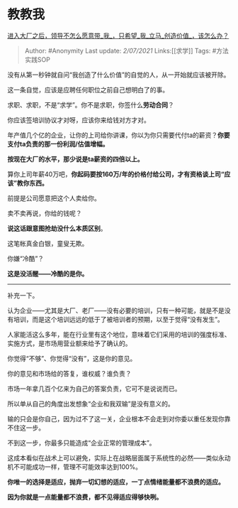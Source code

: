 # 教教我
[进入大厂之后，领导不怎么愿意带_我_，只希望_我_立马_创造价值_，该怎么办？](https://www.zhihu.com/question/466550532/answer/1973575658)

> Author: #Anonymity 
> Last update: *2/07/2021* 
> Links:[[求学]]
> Tags:  #方法实践SOP  



没有从第一秒钟就自问“我创造了什么价值”的自觉的人，从一开始就应该被开除。

这一条自觉，应该是应聘任何职位之前自己想明白了的事。

求职、求职，不是“求学”。你不是求职，你签什么**劳动合同**？

你应该签培训协议才对呀，应该你来给钱对方才对。

年产值几个亿的企业，让你的上司给你讲课，你以为你只需要代付ta的薪资？**你要支付ta负责的那一份利润/估值增幅。**

**按现在大厂的水平，那少说是ta薪资的四倍以上。**

算你上司年薪40万吧，**你起码要按160万/年的价格付给公司，才有资格谈上司“应该”教你东西。**

前提是公司愿意把这个人卖给你。

卖不卖再说，你给的钱呢？

**说这话跟意图抢劫没什么本质区别**。

这笔帐真金白银，童叟无欺。

你嫌“冷酷”？

**这是没活醒——冷酷的是你。**

---

补充一下。

认为企业——尤其是大厂、老厂——没有必要的培训，只有一种可能，就是不是没有培训，而是这个培训远远的低于了被培训者的预期，以至于觉得“没有发生”。

人家能活这么多年，能在行业里有这个地位，意味着它们采用的培训的强度标准、实施方式，是市场用营业额来给予了确认的。

你觉得“不够”、你觉得“没有”，这是你的意见。

你的意见和市场给的答复，谁权威？谁负责？

市场一年拿几百个亿来为自己的答案负责，它可不是说说而已。

所以单从自己的角度出发想象“企业和我双输”是没有意义的。

输的只会是你自己，因为过不了这一关，企业根本不会走到对你委以重任发现你靠不住这一步。

不到这一步，你最多只能造成“企业正常的管理成本”。

这成本看似在战术上可以避免，实际上在战略层面属于系统性的必然——类似永动机不可能成功一样，管理不可能效率达到100%。

**你唯一的选择是适应，抛弃一切幻想的适应，一丁点情绪能量都不浪费的适应。**

**因为你就是一点能量都不浪费，都不见得适应得够快咧。**